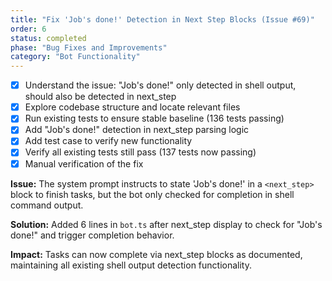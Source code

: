 ```yaml
---
title: "Fix 'Job's done!' Detection in Next Step Blocks (Issue #69)"
order: 6
status: completed
phase: "Bug Fixes and Improvements"
category: "Bot Functionality"
---
```


- [x] Understand the issue: "Job's done!" only detected in shell output, should also be detected in next_step
- [x] Explore codebase structure and locate relevant files
- [x] Run existing tests to ensure stable baseline (136 tests passing)
- [x] Add "Job's done!" detection in next_step parsing logic
- [x] Add test case to verify new functionality 
- [x] Verify all existing tests still pass (137 tests now passing)
- [x] Manual verification of the fix

**Issue:** The system prompt instructs to state 'Job's done!' in a `<next_step>` block to finish tasks, but the bot only checked for completion in shell command output.

**Solution:** Added 6 lines in `bot.ts` after next_step display to check for "Job's done!" and trigger completion behavior.

**Impact:** Tasks can now complete via next_step blocks as documented, maintaining all existing shell output detection functionality.
